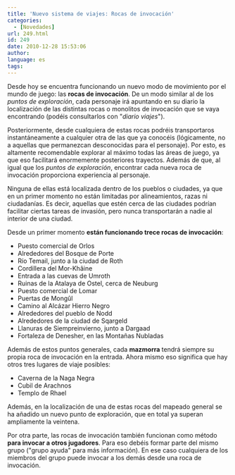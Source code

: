 ```yaml
---
title: 'Nuevo sistema de viajes: Rocas de invocación'
categories:
  - [Novedades]
url: 249.html
id: 249
date: 2010-12-28 15:53:06
author:
language: es
tags:
---
```


Desde hoy se encuentra funcionando un nuevo modo de movimiento por el mundo de juego: las **rocas de invocación**. De un modo similar al de los _puntos de exploración_, cada personaje irá apuntando en su diario la localización de las distintas rocas o monolitos de invocación que se vaya encontrando (podéis consultarlos con "_diario viajes_").

Posteriormente, desde cualquiera de estas rocas podréis transportaros instantáneamente a cualquier otra de las que ya conocéis (lógicamente, no a aquellas que permanezcan desconocidas para el personaje). Por esto, es altamente recomendable explorar al máximo todas las áreas de juego, ya que eso facilitará enormemente posteriores trayectos. Además de que, al igual que los _puntos de exploración_, encontrar cada nueva roca de invocación proporciona experiencia al personaje.

Ninguna de ellas está localizada dentro de los pueblos o ciudades, ya que en un primer momento no están limitadas por alineamientos, razas ni ciudadanías. Es decir, aquellas que estén cerca de las ciudades podrían facilitar ciertas tareas de invasión, pero nunca transportarán a nadie al interior de una ciudad.

Desde un primer momento **están funcionando trece rocas de invocación**:

*   Puesto comercial de Orlos
*   Alrededores del Bosque de Porte
*   Río Temail, junto a la ciudad de Roth
*   Cordillera del Mor-Khâine
*   Entrada a las cuevas de Umroth
*   Ruinas de la Atalaya de Ostel, cerca de Neuburg
*   Puesto comercial de Lomar
*   Puertas de Mongûl
*   Camino al Alcázar Hierro Negro
*   Alrededores del pueblo de Nodd
*   Alrededores de la ciudad de Sqargeld
*   Llanuras de Siempreinvierno, junto a Dargaad
*   Fortaleza de Denesher, en las Montañas Nubladas

Además de estos puntos generales, cada **mazmorra** tendrá siempre su propia roca de invocación en la entrada. Ahora mismo eso significa que hay otros tres lugares de viaje posibles:

*   Caverna de la Naga Negra
*   Cubil de Arachnos
*   Templo de Rhael

Además, en la localización de una de estas rocas del mapeado general se ha añadido un nuevo punto de exploración, que en total ya superan ampliamente la veintena.

Por otra parte, las rocas de invocación también funcionan como método **para invocar a otros jugadores**. Para eso debéis formar parte del mismo grupo ("grupo ayuda" para más información). En ese caso cualquiera de los miembros del grupo puede invocar a los demás desde una roca de invocación.